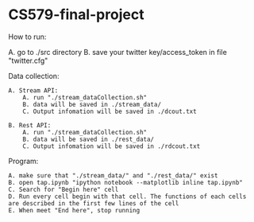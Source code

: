 CS579-final-project
===================

How to run:


A. go to ./src directory
B. save your twitter key/access_token in file "twitter.cfg"


Data collection:

    A. Stream API:
        A. run "./stream_dataCollection.sh"
        B. data will be saved in ./stream_data/
        C. Output infomation will be saved in ./dcout.txt
        
    B. Rest API:
        A. run "./stream_dataCollection.sh"
        B. data will be saved in ./rest_data/
        C. Output infomation will be saved in ./rdcout.txt

Program:

    A. make sure that "./stream_data/" and "./rest_data/" exist
    B. open tap.ipynb "ipython notebook --matplotlib inline tap.ipynb"
    C. Search for "Begin here" cell
    D. Run every cell begin with that cell. The functions of each cells are described in the first few lines of the cell
    E. When meet "End here", stop running
